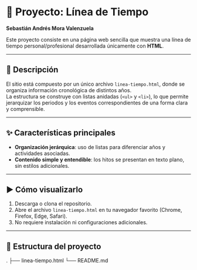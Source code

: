 # 📌 Proyecto: Línea de Tiempo

**Sebastián Andrés Mora Valenzuela**

Este proyecto consiste en una página web sencilla que muestra una línea de tiempo personal/profesional desarrollada únicamente con **HTML**.

---

## 📝 Descripción

El sitio está compuesto por un único archivo `linea-tiempo.html`, donde se organiza información cronológica de distintos años.  
La estructura se construye con listas anidadas (`<ul>` y `<li>`), lo que permite jerarquizar los periodos y los eventos correspondientes de una forma clara y comprensible.

---

## ✨ Características principales

- **Organización jerárquica**: uso de listas para diferenciar años y actividades asociadas.  
- **Contenido simple y entendible**: los hitos se presentan en texto plano, sin estilos adicionales.  
---

## ▶️ Cómo visualizarlo

1. Descarga o clona el repositorio.  
2. Abre el archivo `linea-tiempo.html` en tu navegador favorito (Chrome, Firefox, Edge, Safari).  
3. No requiere instalación ni configuraciones adicionales.  

---

## 📂 Estructura del proyecto
.
├── linea-tiempo.html
└── README.md